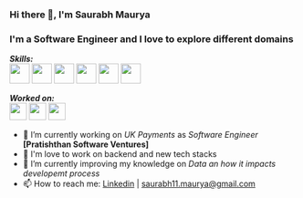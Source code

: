 ### Hi there 👋, I'm Saurabh Maurya 
### I'm a Software Engineer and I love to explore different domains

***Skills:***<br>
<img src='https://img.shields.io/badge/javascript-%23323330.svg?style=for-the-badge&logo=javascript&logoColor=%23F7DF1E' height='35'/> <img src='https://img.shields.io/badge/node.js-6DA55F?style=for-the-badge&logo=node.js&logoColor=white' height='35'/>
<img src='https://img.shields.io/badge/Java-ED8B00?style=for-the-badge&logo=java&logoColor=white' height='35'/> <img src='https://img.shields.io/badge/spring-%236DB33F.svg?style=for-the-badge&logo=spring&logoColor=white' height='35' /> <img src='https://img.shields.io/badge/postgres-%23316192.svg?style=for-the-badge&logo=postgresql&logoColor=white' height='35' /> <img src='https://img.shields.io/badge/MongoDB-%234ea94b.svg?style=for-the-badge&logo=mongodb&logoColor=white' height='35' />


***Worked on:***<br>
<img src='https://img.shields.io/badge/rabbitmq-%23FF6600.svg?&style=for-the-badge&logo=rabbitmq&logoColor=white' height='30'/> <img src='https://img.shields.io/badge/redis-%23DD0031.svg?style=for-the-badge&logo=redis&logoColor=white' height='30'/> <img src='https://img.shields.io/badge/AWS-%23FF9900.svg?style=for-the-badge&logo=amazon-aws&logoColor=white' height='30'/> 

- 🔭 I’m currently working on *UK Payments* as *Software Engineer* **[Pratishthan Software Ventures]**
- 🔭 I'm love to work on backend and new tech stacks
- 🌱 I’m currently improving my knowledge on *Data an how it impacts developemt process* 
- 📫 How to reach me: [Linkedin](https://www.linkedin.com/in/saurabhmaurya-/) | [saurabh11.maurya@gmail.com](mailto:saurabh11.maurya@gmail.com)

